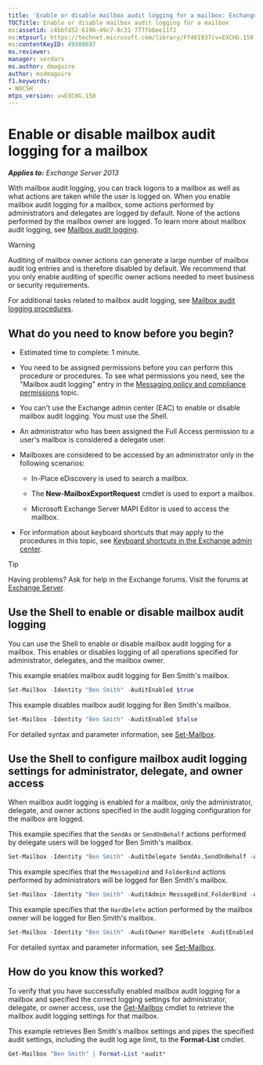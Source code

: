 ```yaml
---
title: 'Enable or disable mailbox audit logging for a mailbox: Exchange 2013 Help'
TOCTitle: Enable or disable mailbox audit logging for a mailbox
ms:assetid: c4bbfd52-6196-49c7-8c31-777fbbee11f2
ms:mtpsurl: https://technet.microsoft.com/library/Ff461937(v=EXCHG.150)
ms:contentKeyID: 49300697
ms.reviewer: 
manager: serdars
ms.author: dmaguire
author: msdmaguire
f1.keywords:
- NOCSH
mtps_version: v=EXCHG.150
---
```


# Enable or disable mailbox audit logging for a mailbox

_**Applies to:** Exchange Server 2013_

With mailbox audit logging, you can track logons to a mailbox as well as what actions are taken while the user is logged on. When you enable mailbox audit logging for a mailbox, some actions performed by administrators and delegates are logged by default. None of the actions performed by the mailbox owner are logged. To learn more about mailbox audit logging, see [Mailbox audit logging](mailbox-audit-logging-exchange-2013-help.md).

> [!WARNING]
> Auditing of mailbox owner actions can generate a large number of mailbox audit log entries and is therefore disabled by default. We recommend that you only enable auditing of specific owner actions needed to meet business or security requirements.

For additional tasks related to mailbox audit logging, see [Mailbox audit logging procedures](mailbox-audit-logging-procedures-exchange-2013-help.md).

## What do you need to know before you begin?

- Estimated time to complete: 1 minute.

- You need to be assigned permissions before you can perform this procedure or procedures. To see what permissions you need, see the "Mailbox audit logging" entry in the [Messaging policy and compliance permissions](messaging-policy-and-compliance-permissions-exchange-2013-help.md) topic.

- You can't use the Exchange admin center (EAC) to enable or disable mailbox audit logging. You must use the Shell.

- An administrator who has been assigned the Full Access permission to a user's mailbox is considered a delegate user.

- Mailboxes are considered to be accessed by an administrator only in the following scenarios:

  - In-Place eDiscovery is used to search a mailbox.

  - The **New-MailboxExportRequest** cmdlet is used to export a mailbox.

  - Microsoft Exchange Server MAPI Editor is used to access the mailbox.

- For information about keyboard shortcuts that may apply to the procedures in this topic, see [Keyboard shortcuts in the Exchange admin center](keyboard-shortcuts-in-the-exchange-admin-center-2013-help.md).

> [!TIP]
> Having problems? Ask for help in the Exchange forums. Visit the forums at [Exchange Server](https://social.technet.microsoft.com/forums/office/home?category=exchangeserver).

## Use the Shell to enable or disable mailbox audit logging

You can use the Shell to enable or disable mailbox audit logging for a mailbox. This enables or disables logging of all operations specified for administrator, delegates, and the mailbox owner.

This example enables mailbox audit logging for Ben Smith's mailbox.

```powershell
Set-Mailbox -Identity "Ben Smith" -AuditEnabled $true
```

This example disables mailbox audit logging for Ben Smith's mailbox.

```powershell
Set-Mailbox -Identity "Ben Smith" -AuditEnabled $false
```

For detailed syntax and parameter information, see [Set-Mailbox](/powershell/module/exchange/Set-Mailbox).

## Use the Shell to configure mailbox audit logging settings for administrator, delegate, and owner access

When mailbox audit logging is enabled for a mailbox, only the administrator, delegate, and owner actions specified in the audit logging configuration for the mailbox are logged.

This example specifies that the `SendAs` or `SendOnBehalf` actions performed by delegate users will be logged for Ben Smith's mailbox.

```powershell
Set-Mailbox -Identity "Ben Smith" -AuditDelegate SendAs,SendOnBehalf -AuditEnabled $true
```

This example specifies that the `MessageBind` and `FolderBind` actions performed by administrators will be logged for Ben Smith's mailbox.

```powershell
Set-Mailbox -Identity "Ben Smith" -AuditAdmin MessageBind,FolderBind -AuditEnabled $true
```

This example specifies that the `HardDelete` action performed by the mailbox owner will be logged for Ben Smith's mailbox.

```powershell
Set-Mailbox -Identity "Ben Smith" -AuditOwner HardDelete -AuditEnabled $true
```

For detailed syntax and parameter information, see [Set-Mailbox](/powershell/module/exchange/Set-Mailbox).

## How do you know this worked?

To verify that you have successfully enabled mailbox audit logging for a mailbox and specified the correct logging settings for administrator, delegate, or owner access, use the [Get-Mailbox](/powershell/module/exchange/Get-Mailbox) cmdlet to retrieve the mailbox audit logging settings for that mailbox.

This example retrieves Ben Smith's mailbox settings and pipes the specified audit settings, including the audit log age limit, to the **Format-List** cmdlet.

```powershell
Get-Mailbox "Ben Smith" | Format-List *audit*
```